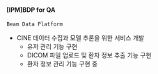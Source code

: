 #### [IPM]BDP for QA
`Beam Data Platform`
  - CINE 데이터 수집과 모델 추론을 위한 서비스 개발
    - 유저 관리 기능 구현
    - DICOM 파일 업로드 및 환자 정보 추출 기능 구현
    - 환자 정보 관리 기능 구현 중